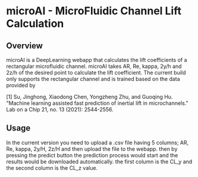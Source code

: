 # microAI - MicroFluidic Channel Lift Calculation

## Overview
microAI is a DeepLearning webapp that calculates the lift coefficients of a rectangular microfluidic channel. microAI takes AR, Re, kappa, 2y/h and 2z/h of the desired point to calculate the lift coefficient. 
The current build only supports the rectangular channel and is trained based on the data provided by 

[1] Su, Jinghong, Xiaodong Chen, Yongzheng Zhu, and Guoqing Hu. "Machine learning assisted fast prediction of inertial lift in microchannels." Lab on a Chip 21, no. 13 (2021): 2544-2556.

## Usage
In the current version you need to upload a .csv file having 5 columns; AR, Re, kappa, 2y/H, 2z/H and then upload the file to the webapp. then by pressing the predict button the prediction process would start and the results would be downloaded automatically. the first column is the CL_y and the second column is the CL_z value.
